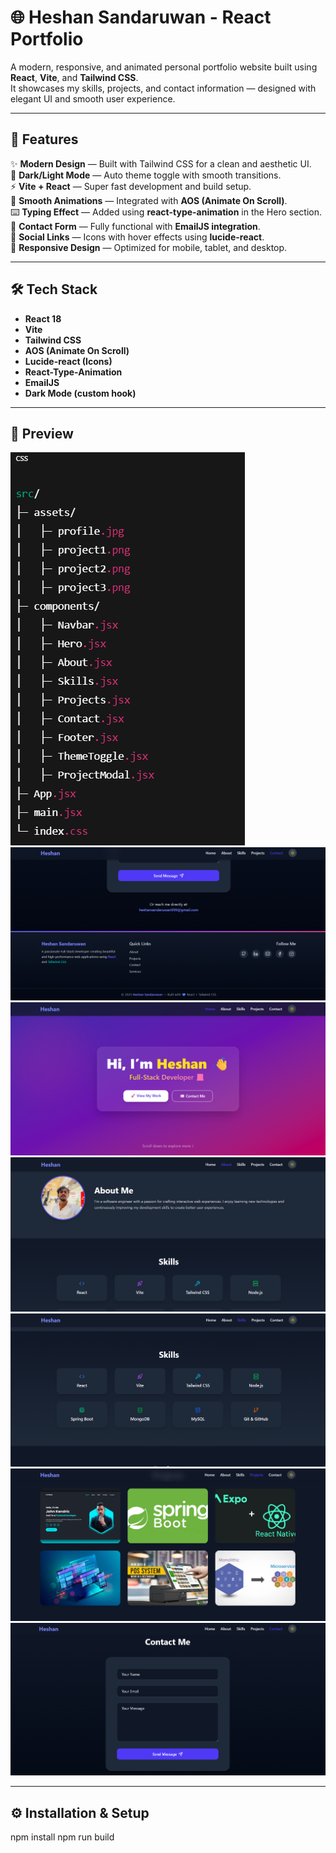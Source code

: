 # 🌐 Heshan Sandaruwan - React Portfolio

A modern, responsive, and animated personal portfolio website built using **React**, **Vite**, and **Tailwind CSS**.  
It showcases my skills, projects, and contact information — designed with elegant UI and smooth user experience.

---

## 🚀 Features

✨ **Modern Design** — Built with Tailwind CSS for a clean and aesthetic UI.  
🎨 **Dark/Light Mode** — Auto theme toggle with smooth transitions.  
⚡ **Vite + React** — Super fast development and build setup.  
🧭 **Smooth Animations** — Integrated with **AOS (Animate On Scroll)**.  
⌨️ **Typing Effect** — Added using **react-type-animation** in the Hero section.  
💌 **Contact Form** — Fully functional with **EmailJS integration**.  
🔗 **Social Links** — Icons with hover effects using **lucide-react**.  
📱 **Responsive Design** — Optimized for mobile, tablet, and desktop.

---

## 🛠️ Tech Stack

- **React 18**
- **Vite**
- **Tailwind CSS**
- **AOS (Animate On Scroll)**
- **Lucide-react (Icons)**
- **React-Type-Animation**
- **EmailJS**
- **Dark Mode (custom hook)**

---

## 📸 Preview
![alt text](<Screenshot 2025-10-23 103447.png>)
![alt text](<Screenshot 2025-10-23 104130.png>) ![alt text](<Screenshot 2025-10-23 103952.png>) ![alt text](<Screenshot 2025-10-23 104015.png>) ![alt text](<Screenshot 2025-10-23 104030.png>) ![alt text](<Screenshot 2025-10-23 104103.png>) ![alt text](<Screenshot 2025-10-23 104118.png>)

---

## ⚙️ Installation & Setup

npm install
npm run build




